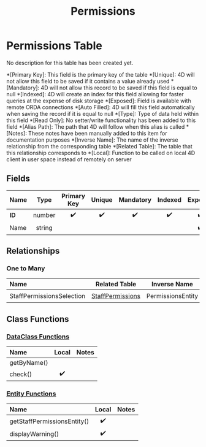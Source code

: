 ﻿---
layout: default
title: Permissions
parent: Tables
---
# Permissions Table
No description for this table has been created yet.

*[Primary Key]: This field is the primary key of the table
*[Unique]: 4D will not allow this field to be saved if it contains a value already used
*[Mandatory]: 4D will not allow this record to be saved if this field is equal to null
*[Indexed]: 4D will create an index for this field allowing for faster queries at the expense of disk storage
*[Exposed]: Field is available with remote ORDA connections
*[Auto Filled]: 4D will fill this field automatically when saving the record if it is equal to null
*[Type]: Type of data held within this field
*[Read Only]: No setter/write functionality has been added to this field
*[Alias Path]: The path that 4D will follow when this alias is called
*[Notes]: These notes have been manually added to this item for documentation purposes
*[Inverse Name]: The name of the inverse relationship from the corresponding table
*[Related Table]: The table that this relationship corresponds to
*[Local]: Function to be called on local 4D client in user space instead of remotely on server
## Fields

|Name|Type|Primary Key|Unique|Mandatory|Indexed|Exposed|Auto Filled|Notes|
|:---|:---:|:---:|:---:|:---:|:---:|:---:|:---:|:---:|
|**ID**|number|✔️|✔️|✔️|✔️|✔️|✔️||
|Name|string|||||✔️|||

## Relationships

### One to Many

|Name|Related Table|Inverse Name|Exposed|Notes|
|:---|:---:|:---:|:---:|:---:|
|StaffPermissionsSelection|[StaffPermissions](StaffPermissions.md)|PermissionsEntity|✔️||

## Class Functions

### [DataClass Functions](https://github.com/synthotec/SynthoTec-4D/blob/main/Project/Sources/Classes/Permissions.4dm)

|Name|Local|Notes|
|:---|:---:|:---:|
|getByName()|||
|check()|✔️||

### [Entity Functions](https://github.com/synthotec/SynthoTec-4D/blob/main/Project/Sources/Classes/PermissionsEntity.4dm)

|Name|Local|Notes|
|:---|:---:|:---:|
|getStaffPermissionsEntity()|✔️||
|displayWarning()|✔️||